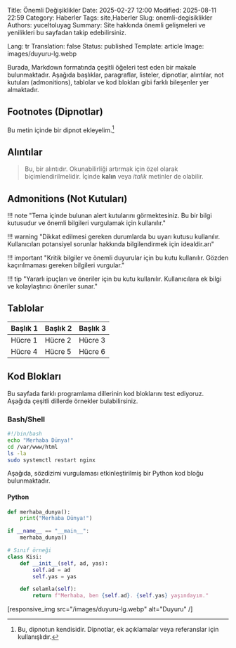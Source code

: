 Title: Önemli Değişiklikler
Date: 2025-02-27 12:00
Modified: 2025-08-11 22:59
Category: Haberler
Tags: site,Haberler
Slug: onemli-degisiklikler
Authors: yuceltoluyag
Summary: Site hakkında önemli gelişmeleri ve yenilikleri bu sayfadan takip edebilirsiniz.

Lang: tr
Translation: false
Status: published
Template: article
Image: images/duyuru-lg.webp

Burada, Markdown formatında çeşitli öğeleri test eden bir makale bulunmaktadır. Aşağıda başlıklar, paragraflar, listeler, dipnotlar, alıntılar, not kutuları (admonitions), tablolar ve kod blokları gibi farklı bileşenler yer almaktadır.

## Footnotes (Dipnotlar)

Bu metin içinde bir dipnot ekleyelim.[^1]

[^1]: Bu, dipnotun kendisidir. Dipnotlar, ek açıklamalar veya referanslar için kullanışlıdır.

## Alıntılar

> Bu, bir alıntıdır. Okunabilirliği artırmak için özel olarak biçimlendirilmelidir. İçinde **kalın** veya _italik_ metinler de olabilir.

## Admonitions (Not Kutuları)

!!! note "Tema içinde bulunan alert kutularını görmektesiniz. Bu bir bilgi kutusudur ve önemli bilgileri vurgulamak için kullanılır."

!!! warning "Dikkat edilmesi gereken durumlarda bu uyarı kutusu kullanılır. Kullanıcıları potansiyel sorunlar hakkında bilgilendirmek için idealdir.arı"

!!! important "Kritik bilgiler ve önemli duyurular için bu kutu kullanılır. Gözden kaçırılmaması gereken bilgileri vurgular."

!!! tip "Yararlı ipuçları ve öneriler için bu kutu kullanılır. Kullanıcılara ek bilgi ve kolaylaştırıcı öneriler sunar."

## Tablolar

| Başlık 1 | Başlık 2 | Başlık 3 |
| -------- | -------- | -------- |
| Hücre 1  | Hücre 2  | Hücre 3  |
| Hücre 4  | Hücre 5  | Hücre 6  |

## Kod Blokları

Bu sayfada farklı programlama dillerinin kod bloklarını test ediyoruz. Aşağıda çeşitli dillerde örnekler bulabilirsiniz.

### Bash/Shell

```bash
#!/bin/bash
echo "Merhaba Dünya!"
cd /var/www/html
ls -la
sudo systemctl restart nginx
```

Aşağıda, sözdizimi vurgulaması etkinleştirilmiş bir Python kod bloğu bulunmaktadır.

#### Python

```python
def merhaba_dunya():
    print("Merhaba Dünya!")

if __name__ == "__main__":
    merhaba_dunya()

# Sınıf örneği
class Kisi:
    def __init__(self, ad, yas):
        self.ad = ad
        self.yas = yas

    def selamla(self):
        return f"Merhaba, ben {self.ad}. {self.yas} yaşındayım."
```

[responsive_img src="/images/duyuru-lg.webp" alt="Duyuru" /]
